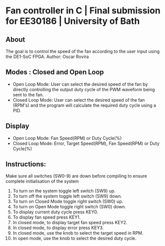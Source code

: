 # Fan controller in C | Final submission for EE30186 | University of Bath

## About
The goal is to control the speed of the fan according to the user input using the DE1-SoC FPGA.
Author: Oscar Rovira

## Modes : Closed and Open Loop
- Open Loop Mode: User can select the desired speed of the fan by directly controlling the output duty cycle of the PWM waveform being sent to the fan.
- Closed Loop Mode: User can select the desired speed of the fan (RPM's) and the program will calculate the required duty cycle using a PID.

## Display
- Open Loop Mode: Fan Speed(RPM) or Duty Cycle(%)
- Closed Loop Mode: Error, Target Speed(RPM), Fan Speed(RPM) or Duty Cycle(%)

## Instructions:
Make sure all switches (SW0-9) are down before compiling to ensure complete initialisation of the system

1. To turn on the system toggle left switch (SW9) up.
2. To turn off the system toggle left switch (SW9) down.
3. To turn on Closed Mode toggle right switch (SW0) up.
4. To turn on Open Mode toggle right switch (SW0) down.
5. To display current duty cycle press KEY0.
6. To display fan speed press KEY1.
7. In closed mode, to display target fan speed press KEY2.
8. In closed mode, to display error press KEY3.
9. In closed mode, use the knob to select the target speed in RPM.
10. In open mode, use the knob to select the desired duty cycle.
